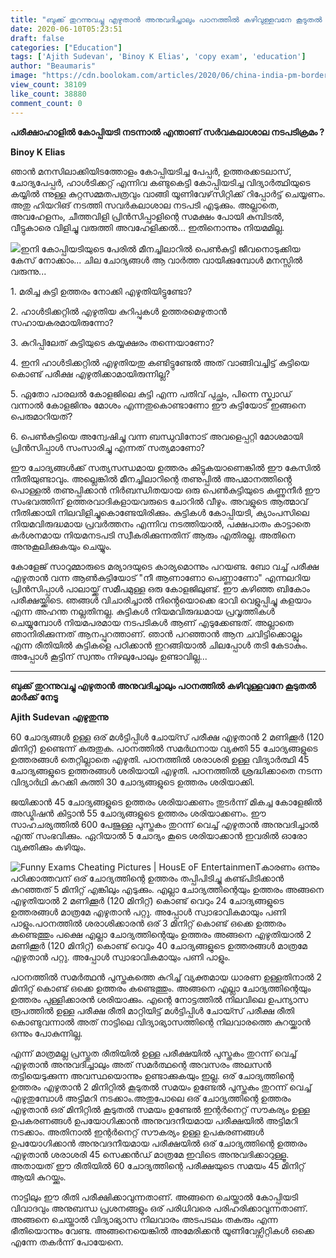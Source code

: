 ```yaml
---
title: "ബുക്ക് തുറന്നുവച്ചു എഴുതാൻ അനുവദിച്ചാലും പഠനത്തിൽ കഴിവുള്ളവനേ കൂടുതൽ മാർക്ക് നേടൂ"
date: 2020-06-10T05:23:51
draft: false
categories: ["Education"]
tags: ['Ajith Sudevan', 'Binoy K Elias', 'copy exam', 'education']
author: "Beaumaris"
image: "https://cdn.boolokam.com/articles/2020/06/china-india-pm-border-issue-105.jpg"
view_count: 38109
like_count: 38880
comment_count: 0
---
```


**[](https://wordpress-972788-3403151.cloudwaysapps.com/binoy-k-elias-and-ajith-sudevan-article/277053/china-india-pm-border-issue-106)പരീക്ഷാഹാളിൽ കോപ്പിയടി നടന്നാൽ എന്താണ് സർവകലാശാല നടപടിക്രമം ?**

**Binoy K Elias**

ഞാൻ മനസിലാക്കിയിടത്തോളം കോപ്പിയടിച്ച പേപ്പർ, ഉത്തരക്കടലാസ്, ചോദ്യപേപ്പർ, ഹാൾടിക്കറ്റ് എന്നിവ കണ്ടുകെട്ടി കോപ്പിയടിച്ച വിദ്യാർത്ഥിയുടെ കയ്യിൽ ന്നുള്ള കുറ്റസമ്മതപത്രവും വാങ്ങി യൂണിവേഴ്‌സിറ്റിക്ക് റിപ്പോർട്ട് ചെയ്യണം. അതു ഹിയറിങ് നടത്തി സവർകലാശാല നടപടി എടുക്കും. അല്ലാതെ, അവഹേളനം, ചീത്തവിളി പ്രിൻസിപ്പാളിന്റെ സമക്ഷം പോയി കുമ്പിടൽ, വീട്ടുകാരെ വിളിച്ചു വരുത്തി അവഹേളിക്കൽ... ഇതിനൊന്നും നിയമമില്ല.

[![](https://cdn.boolokam.com/articles/2020/06/hhhf.jpg)](https://wordpress-972788-3403151.cloudwaysapps.com/binoy-k-elias-and-ajith-sudevan-article/277053/hhhf)ഇനി കോപ്പിയടിയുടെ പേരിൽ മീനച്ചിലാറിൽ പെൺകുട്ടി ജീവനൊടുക്കിയ കേസ് നോക്കാം... ചില ചോദ്യങ്ങൾ ആ വാർത്ത വായിക്കുമ്പോൾ മനസ്സിൽ വരുന്നു...

1\. മരിച്ച കുട്ടി ഉത്തരം നോക്കി എഴുതിയിട്ടുണ്ടോ?

2\. ഹാൾടിക്കറ്റിൽ എഴുതിയ കുറിപ്പുകൾ ഉത്തരമെഴുതാൻ സഹായകരമായിരുന്നോ?

3\. കുറിപ്പിലേത് കുട്ടിയുടെ കയ്യക്ഷരം തന്നെയാണോ?

4\. ഇനി ഹാൾടിക്കറ്റിൽ എഴുതിയതു കണ്ടിട്ടുണ്ടേൽ അത് വാങ്ങിവച്ചിട്ട് കുട്ടിയെ കൊണ്ട് പരീക്ഷ എഴുതിക്കാമായിരുന്നില്ല?

5\. ഏതോ പാരലൽ കോളജിലെ കുട്ടി എന്ന പതിവ് പുച്ഛം, പിന്നെ സ്ക്വാഡ് വന്നാൽ കോളജിനും മോശം എന്നതുകൊണ്ടാണോ ഈ കുട്ടിയോട് ഇങ്ങനെ പെരുമാറിയത്?

6\. പെൺകുട്ടിയെ അന്വേഷിച്ചു വന്ന ബന്ധുവിനോട് അവളെപ്പറ്റി മോശമായി പ്രിൻസിപ്പാൾ സംസാരിച്ചു എന്നത് സത്യമാണോ?

ഈ ചോദ്യങ്ങൾക്ക് സത്യസന്ധമായ ഉത്തരം കിട്ടുകയാണെങ്കിൽ ഈ കേസിൽ നീതിയുണ്ടാവും. അല്ലെങ്കിൽ മീനച്ചിലാറിന്റെ തണുപ്പിൽ അപമാനത്തിൻ്റെ പൊള്ളൽ തണുപ്പിക്കാൻ നിർബന്ധിതയായ ഒരു പെൺകുട്ടിയുടെ കണ്ണുനീർ ഈ സംഭവത്തിന് ഉത്തരവാദികളായവരുടെ ചോറിൽ വീഴും. അവളുടെ ആത്മാവ് നീതിക്കായി നിലവിളിച്ചുകൊണ്ടേയിരിക്കും. കുട്ടികൾ കോപ്പിയടി, ക്യാംപസിലെ നിയമവിരുദ്ധമായ പ്രവർത്തനം എന്നിവ നടത്തിയാൽ, പക്ഷപാതം കാട്ടാതെ കർശനമായ നിയമനടപടി സ്വീകരിക്കുന്നതിന് ആരും എതിരല്ല. അതിനെ അനുകൂലിക്കുകയും ചെയ്യും.

കോളേജ് സാറുമ്മാരുടെ മര്യാദയുടെ കാര്യമൊന്നും പറയണ്ട. ബോ വച്ച് പരീക്ഷ എഴുതാൻ വന്ന ആൺകുട്ടിയോട് "നീ ആണാണോ പെണ്ണാണോ" എന്നലറിയ പ്രിൻസിപ്പാൾ പാലായ്ക്ക് സമീപമുള്ള ഒരു കോളജിലുണ്ട്. ഈ കഴിഞ്ഞ ബികോം പരീക്ഷയ്ക്കിടെ. ഞങ്ങൾ വിചാരിച്ചാൽ നിൻ്റെയൊക്കെ ഭാവി വെളുപ്പിച്ചു കളയാം എന്ന അഹന്ത നല്ലതിനല്ല. കുട്ടികൾ നിയമവിരുദ്ധമായ പ്രവൃത്തികൾ ചെയ്യുമ്പോൾ നിയമപരമായ നടപടികൾ ആണ് എടുക്കേണ്ടത്. അല്ലാതെ ഞാനിരിക്കുന്നത് ആനപ്പുറത്താണ്. ഞാൻ പറഞ്ഞാൻ ആന ചവിട്ടിക്കൊല്ലും എന്ന രീതിയിൽ കുട്ടികളെ പഠിക്കാൻ ഇറങ്ങിയാൽ ചിലപ്പോൾ തടി കേടാകും. അപ്പോൾ കൂട്ടിന് സ്വന്തം നിഴലുപോലും ഉണ്ടാവില്ല...

************

**ബുക്ക് തുറന്നുവച്ചു എഴുതാൻ അനുവദിച്ചാലും പഠനത്തിൽ കഴിവുള്ളവനേ കൂടുതൽ മാർക്ക് നേടൂ**

**Ajith Sudevan എഴുതുന്നു**

60 ചോദ്യങ്ങൾ ഉള്ള ഒര് മൾട്ടിപ്പിൾ ചോയ്സ് പരീക്ഷ എഴുതാൻ 2 മണിക്കൂർ (120 മിനിറ്റ്) ഉണ്ടെന്ന് കരുതുക. പഠനത്തിൽ സമർഥനായ വ്യക്തി 55 ചോദ്യങ്ങളുടെ ഉത്തരങ്ങൾ തെറ്റില്ലാതെ എഴുതി. പഠനത്തിൽ ശരാശരി ഉള്ള വിദ്യാർത്ഥി 45 ചോദ്യങ്ങളുടെ ഉത്തരങ്ങൾ ശരിയായി എഴുതി. പഠനത്തിൽ ശ്രദ്ധിക്കാതെ നടന്ന വിദ്യാർഥി കറക്കി കുത്തി 30 ചോദ്യങ്ങളുടെ ഉത്തരം ശരിയാക്കി.

ജയിക്കാൻ 45 ചോദ്യങ്ങളുടെ ഉത്തരം ശരിയാക്കണം തുടർന്ന് മികച്ച കോളേജിൽ അഡ്മിഷൻ കിട്ടാൻ 55 ചോദ്യങ്ങളുടെ ഉത്തരം ശരിയാക്കണം. ഈ സാഹചര്യത്തിൽ 600 പേജുള്ള പുസ്തകം തുറന്ന് വെച്ച് എഴുതാൻ അനുവദിച്ചാൽ എന്ത് സംഭവിക്കും. ഏറിയാൽ 5 ചോദ്യം കൂടെ ശരിയാക്കാൻ ഇവരിൽ ഓരോ വ്യക്തിക്കും കഴിയും.

![Funny Exams Cheating Pictures | HousE oF EntertainmenT](https://funcornor.files.wordpress.com/2011/04/76176_162648147106173_156632197707768_267695_1147554_n.jpg)കാരണം ഒന്നും പഠിക്കാത്തവന് ഒര് ചോദ്യത്തിന്റെ ഉത്തരം തപ്പിപിടിച്ചു കണ്ട്പിടിക്കാൻ കുറഞ്ഞത് 5 മിനിറ്റ് എങ്കിലും എടുക്കും. എല്ലാ ചോദ്യത്തിന്റെയും ഉത്തരം അങ്ങനെ എഴുതിയാൽ 2 മണിക്കൂർ (120 മിനിറ്റ്) കൊണ്ട് വെറും 24 ചോദ്യങ്ങളുടെ ഉത്തരങ്ങൾ മാത്രമേ എഴുതാൻ പറ്റു. അപ്പോൾ സ്വാഭാവികമായും പണി പാളും.പഠനത്തിൽ ശരാശിക്കാരൻ ഒര് 3 മിനിറ്റ് കൊണ്ട് ഒക്കെ ഉത്തരം കണ്ടെത്തും പക്ഷെ എല്ലാ ചോദ്യത്തിന്റെയും ഉത്തരം അങ്ങനെ എഴുതിയാൽ 2 മണിക്കൂർ (120 മിനിറ്റ്) കൊണ്ട് വെറും 40 ചോദ്യങ്ങളുടെ ഉത്തരങ്ങൾ മാത്രമേ എഴുതാൻ പറ്റു. അപ്പോൾ സ്വാഭാവികമായും പണി പാളും.

പഠനത്തിൽ സമർത്ഥൻ പുസ്തകത്തെ കുറിച്ച് വ്യക്തമായ ധാരണ ഉള്ളതിനാൽ 2 മിനിറ്റ് കൊണ്ട് ഒക്കെ ഉത്തരം കണ്ടെത്തും. അങ്ങനെ എല്ലാ ചോദ്യത്തിന്റെയും ഉത്തരം പുള്ളിക്കാരൻ ശരിയാക്കും. എന്റെ നോട്ടത്തിൽ നിലവിലെ ഉപന്യാസ രൂപത്തിൽ ഉള്ള പരീക്ഷ രീതി മാറ്റിയിട്ട് മൾട്ടിപ്പിൾ ചോയ്സ് പരീക്ഷ രീതി കൊണ്ടുവന്നാൽ അത് നാട്ടിലെ വിദ്യാഭ്യാസത്തിന്റെ നിലവാരത്തെ കുറയ്ക്കാൻ ഒന്നും പോകുന്നില്ല.

എന്ന് മാത്രമല്ല പ്രസ്തുത രീതിയിൽ ഉള്ള പരീക്ഷയിൽ പുസ്തകം തുറന്ന് വെച്ച് എഴുതാൻ അനുവദിച്ചാലും അത് സമർത്ഥന്റെ അവസരം അലസൻ തട്ടിയെടുക്കുന്ന അവസ്ഥയൊന്നും ഉണ്ടാക്കുകയും ഇല്ല. ഒര് ചോദ്യത്തിന്റെ ഉത്തരം എഴുതാൻ 2 മിനിറ്റിൽ കൂടുതൽ സമയം ഉണ്ടേൽ പുസ്തകം തുറന്ന് വെച്ച് എഴുതുമ്പോൾ അട്ടിമറി നടക്കാം.അതുപോലെ ഒര് ചോദ്യത്തിന്റെ ഉത്തരം എഴുതാൻ ഒര് മിനിറ്റിൽ കൂടുതൽ സമയം ഉണ്ടേൽ ഇന്റർനെറ്റ് സൗകര്യം ഉള്ള ഉപകരണങ്ങൾ ഉപയോഗിക്കാൻ അനുവദനീയമായ പരീക്ഷയിൽ അട്ടിമറി നടക്കാം. അതിനാൽ ഇന്റർനെറ്റ് സൗകര്യം ഉള്ള ഉപകരണങ്ങൾ ഉപയോഗിക്കാൻ അനുവദനീയമായ പരീക്ഷയിൽ ഒര് ചോദ്യത്തിന്റെ ഉത്തരം എഴുതാൻ ശരാശരി 45 സെക്കൻഡ് മാത്രമേ ഇവിടെ അനുവദിക്കാറുള്ളൂ. അതായത് ഈ രീതിയിൽ 60 ചോദ്യത്തിന്റെ പരീക്ഷയുടെ സമയം 45 മിനിറ്റ് ആയി കുറയ്ക്കും.

നാട്ടിലും ഈ രീതി പരീക്ഷിക്കാവുന്നതാണ്. അങ്ങനെ ചെയ്താൽ കോപ്പിയടി വിവാദവും അനുബന്ധ പ്രശനങ്ങളും ഒര് പരിധിവരെ പരിഹരിക്കാവുന്നതാണ്. അങ്ങനെ ചെയ്താൽ വിദ്യാഭ്യാസ നിലവാരം അടപടലം തകരും എന്ന ഭീതിയൊന്നും വേണ്ട. അങ്ങനെയെങ്കിൽ അമേരിക്കൻ യൂണിവേഴ്സിറ്റികൾ ഒക്കെ എന്നേ തകർന്ന് പോയേനെ.
